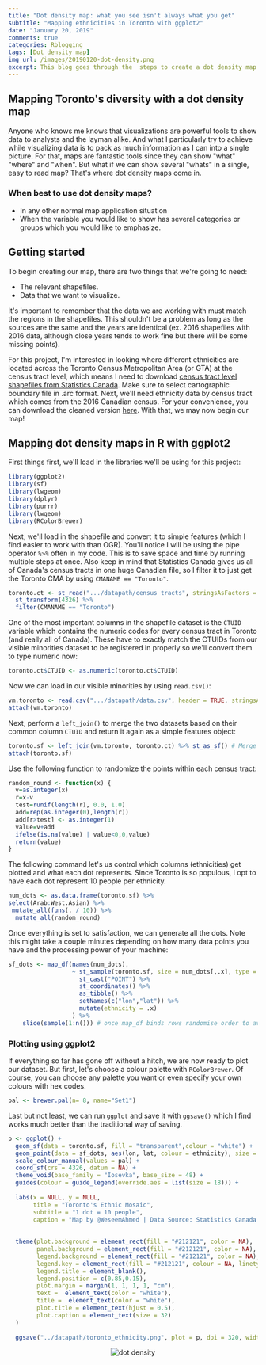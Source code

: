```yaml
---
title: "Dot density map: what you see isn't always what you get"
subtitle: "Mapping ethnicities in Toronto with ggplot2"
date: "January 20, 2019"
comments: true
categories: Rblogging
tags: [Dot density map]
img_url: /images/20190120-dot-density.png
excerpt: This blog goes through the  steps to create a dot density map with simple features shapefiles!
---
```

## Mapping Toronto's diversity with a dot density map
Anyone who knows me knows that visualizations are powerful tools to show data to analysts and the layman alike. And what I particularly try to achieve while visualizing data is to pack as much information as I can into a single picture. For that, maps are fantastic tools since they can show "what" "where" and "when". But what if we can show several "whats" in a single, easy to read map? That's where dot density maps come in.

### When best to use dot density maps?
- In any other normal map application situation
- When the variable you would like to show has several categories or groups which you would like to emphasize.


## Getting started
To begin creating our map, there are two things that we're going to need:
- The relevant shapefiles.
- Data that we want to visualize.

It's important to remember that the data we are working with must match the regions in the shapefiles. This shouldn't be a problem as long
as the sources are the same and the years are identical (ex. 2016 shapefiles with 2016 data, although close years tends to work fine but 
there will be some missing points).

For this project, I'm interested in looking where different ethnicities are located across the Toronto Census Metropolitan Area (or GTA) at
the census tract level, which means I need to download 
<a href="https://www12.statcan.gc.ca/census-recensement/2011/geo/bound-limit/bound-limit-2016-eng.cfm"> census tract level shapefiles 
from Statistics Canada</a>. Make sure to select cartographic boundary file in .arc format. Next, we'll need ethnicity data by census tract
which comes from the 2016 Canadian census. For your convenience, you can download the cleaned version <a href="https://drive.google.com/file/d/1RcPDR7RN0iChuOFtT4R0gtA9tgx_z9u1/view?usp=sharing">here</a>.
With that, we may now begin our map!

<h2>Mapping dot density maps in R with ggplot2</h2>

First things first, we'll load in the libraries we'll be using for this project: 

```r
library(ggplot2)
library(sf)
library(lwgeom)
library(dplyr)
library(purrr)
library(lwgeom)
library(RColorBrewer)
```
Next, we'll load in the shapefile and convert it to simple features (which I find easier to work with than OGR). You'll notice I will be
using the pipe operator ```%>%``` often in my code. This is to save space and time by running multiple steps at once. Also keep in mind that
Statistics Canada gives us all of Canada's census tracts in one huge Canadian file, so I filter it to just get the Toronto CMA by using
```CMANAME == "Toronto"```.

```r
toronto.ct <- st_read(".../datapath/census tracts", stringsAsFactors = FALSE, quiet = TRUE) %>% 
  st_transform(4326) %>%
  filter(CMANAME == "Toronto")
```
One of the most important columns in the shapefile dataset is the ```CTUID``` variable which contains the numeric codes for every census tract
in Toronto (and really all of Canada). These have to exactly match the CTUIDs from our visible minorities dataset to be registered in properly
so we'll convert them to type numeric now:


```r
toronto.ct$CTUID <- as.numeric(toronto.ct$CTUID)
```
Now we can load in our visible minorities by using ```read.csv()```:

```r
vm.toronto <- read.csv(".../datapath/data.csv", header = TRUE, stringsAsFactors = FALSE)
attach(vm.toronto)
```
Next, perform a ```left_join()``` to merge the two datasets based on their common column ```CTUID``` and return it again as a simple features object:

```r
toronto.sf <- left_join(vm.toronto, toronto.ct) %>% st_as_sf() # Merge the shapefile and the data
attach(toronto.sf)
```
Use the following function to randomize the points within each census tract:

```r
random_round <- function(x) {
  v=as.integer(x)
  r=x-v
  test=runif(length(r), 0.0, 1.0)
  add=rep(as.integer(0),length(r))
  add[r>test] <- as.integer(1)
  value=v+add
  ifelse(is.na(value) | value<0,0,value)
  return(value)
}
```
The following command let's us control which columns (ethnicities) get plotted and what each dot represents. Since Toronto is so populous,
I opt to have each dot represent 10 people per ethnicity.

```r
num_dots <- as.data.frame(toronto.sf) %>%
select(Arab:West.Asian) %>% 
 mutate_all(funs(. / 10)) %>% 
  mutate_all(random_round)
```
Once everything is set to satisfaction, we can generate all the dots. Note this might take a couple minutes depending on how many data points
you have and the processing power of your machine:

```r
sf_dots <- map_df(names(num_dots), 
                  ~ st_sample(toronto.sf, size = num_dots[,.x], type = "random") %>% # generate the points in each polygon
                    st_cast("POINT") %>%                                             # cast the geom set as 'POINT' data
                    st_coordinates() %>%                                             # pull out coordinates into a matrix
                    as_tibble() %>%                                                  # convert to tibble
                    setNames(c("lon","lat")) %>%                                     # set column names
                    mutate(ethnicity = .x)                                           # add categorical party variable
                  ) %>% 
    slice(sample(1:n())) # once map_df binds rows randomise order to avoid bias in plotting order
```
### Plotting using ggplot2

If everything so far has gone off without a hitch, we are now ready to plot our dataset. But first, let's choose a colour palette with
```RColorBrewer```. Of course, you can choose any palette you want or even specify your own colours with hex codes.

```r
pal <- brewer.pal(n= 8, name="Set1")  
```
Last but not least, we can run ```ggplot``` and save it with ```ggsave()``` which I find works much better than the traditional way of saving.

```r
p <- ggplot() +
  geom_sf(data = toronto.sf, fill = "transparent",colour = "white") +
  geom_point(data = sf_dots, aes(lon, lat, colour = ethnicity), size = .1, alpha = 1) +
  scale_colour_manual(values = pal) +
  coord_sf(crs = 4326, datum = NA) +
  theme_void(base_family = "Iosevka", base_size = 48) +
  guides(colour = guide_legend(override.aes = list(size = 18))) +
  
  labs(x = NULL, y = NULL,
       title = "Toronto's Ethnic Mosaic",
       subtitle = "1 dot = 10 people",
       caption = "Map by @WeseemAhmed | Data Source: Statistics Canada 2016 Census") +
  
  
  theme(plot.background = element_rect(fill = "#212121", color = NA), 
        panel.background = element_rect(fill = "#212121", color = NA),
        legend.background = element_rect(fill = "#212121", color = NA),
        legend.key = element_rect(fill = "#212121", colour = NA, linetype = 'dashed'),
        legend.title = element_blank(),
        legend.position = c(0.85,0.15),
        plot.margin = margin(1, 1, 1, 1, "cm"),
        text =  element_text(color = "white"),
        title =  element_text(color = "white"),
        plot.title = element_text(hjust = 0.5),
        plot.caption = element_text(size = 32)
  )
  
  ggsave("../datapath/toronto_ethnicity.png", plot = p, dpi = 320, width = 100, height = 80, units = "cm")
```
<p align="center">
  <img alt="dot density"
  src="{{ site.baseurl }}/img/20190120-dot-density.png"/>
</p>
